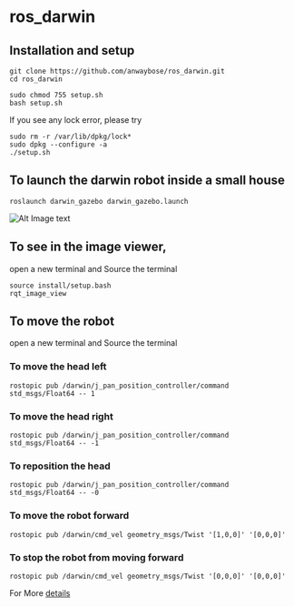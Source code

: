 # ros_darwin
## Installation and setup
```
git clone https://github.com/anwaybose/ros_darwin.git
cd ros_darwin

sudo chmod 755 setup.sh
bash setup.sh

```
If you see any lock error, please try
```
sudo rm -r /var/lib/dpkg/lock*
sudo dpkg --configure -a
./setup.sh
```

## To launch the darwin robot inside a small house
```
roslaunch darwin_gazebo darwin_gazebo.launch
```
![Alt Image text](/relative/darwin_small_house.png?raw=true "Optional Title") 

## To see in the image viewer,
open a new terminal and
Source the terminal
```
source install/setup.bash
rqt_image_view
```

## To move the robot
open a new terminal and
Source the terminal

### To move the head left
```
rostopic pub /darwin/j_pan_position_controller/command std_msgs/Float64 -- 1
```
### To move the head right
```
rostopic pub /darwin/j_pan_position_controller/command std_msgs/Float64 -- -1
```
### To reposition the head
```
rostopic pub /darwin/j_pan_position_controller/command std_msgs/Float64 -- -0
```

### To move the robot forward
```
rostopic pub /darwin/cmd_vel geometry_msgs/Twist '[1,0,0]' '[0,0,0]'
```
### To stop the robot from  moving forward
```
rostopic pub /darwin/cmd_vel geometry_msgs/Twist '[0,0,0]' '[0,0,0]'
```

For More [details](https://www.generationrobots.com/en/content/83-carry-out-simulations-and-make-your-darwin-op-walk-with-gazebo-and-ros)


